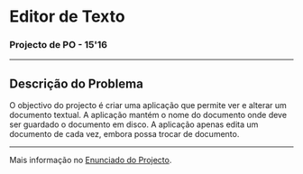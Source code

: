 # Editor de Texto
### Projecto de PO - 15'16

---

## Descrição do Problema

O objectivo do projecto é criar uma aplicação que permite ver e alterar um
documento textual. A aplicação mantém o nome do documento onde deve ser
guardado o documento em disco. A aplicação apenas edita um documento de cada
vez, embora possa trocar de documento.

---

Mais informação no [Enunciado do Projecto][1].

[1]: Enunciado_PO1516.pdf "Projecto de PO - 2015'16"
